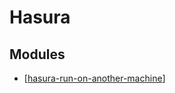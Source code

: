 # Hasura

Modules
---

- [[hasura-run-on-another-machine]]

[//begin]: # "Autogenerated link references for markdown compatibility"
[hasura-run-on-another-machine]: hasura-run-on-another-machine.md "Hasura Run on Another Machine"
[//end]: # "Autogenerated link references"